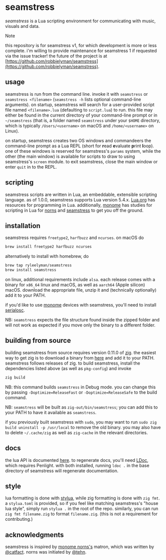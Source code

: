 # seamstress

*seamstress* is a Lua scripting environment
for communicating with music, visuals and data.

> [!NOTE]
> this repository is for seamstress v1, for which development is more or less complete.
> i'm willing to provide maintenance for seamstress 1 if requested via the issue tracker!
> the future of the project is at [https://github.com/robbielyman/seamstress](https://github.com/robbielyman/seamstress).

## usage

seamstress is run from the command line. 
invoke it with `seamstress` or `seamstress <filename>`
(`seamstress -h` lists optional command-line arguments).
on startup, seamstress will search for a user-provided script file 
named `<filename>.lua` (defaulting to `script.lua`) to run.
this file may either be found in the current directory of your command-line prompt
or in `~/seamstress` (that is, a folder named `seamstress` under your `$HOME` directory,
which is typically `/Users/<username>` on macOS and `/home/<username>` on Linux).

on startup, seamstress creates two OS windows
and commandeers the command-line prompt as a Lua
REPL (short for **r**ead **e**valuate **p**rint **l**oop).
one of these windows is reserved for seamstress's `params` system,
while the other (the main window)
is available for scripts to draw to using seamstress's `screen` module.
to exit seamstress, close the main window or enter `quit` in to the REPL.

## scripting 

seamstress scripts are written in Lua,
an embeddable, extensible scripting language.
as of 1.0.0, seamstress supports Lua version 5.4.x.
[Lua.org](https://www.lua.org) has resources for programming in Lua.
additionally, [monome](https://monome.org) has studies for scripting in Lua for
[norns](https://monome.org/docs/norns/studies/) and [seamstress](https://monome.org/docs/grid/studies/seamstress/) to get you off the ground.

## installation

seamstress requires `freetype2`, `harfbuzz` and `ncurses`. on macOS do

```bash
brew install freetype2 harfbuzz ncurses
```

alternatively to install with homebrew, do
```bash
brew tap ryleelyman/seamstress
brew install seamstress
```

on linux, additional requirements include `alsa`.
each release comes with a binary for `x86_64` linux and macOS,
as well as `aarch64` (Apple silicon) macOS.
download the appropriate file, unzip it and 
(technically optionally) add it to your PATH.

if you'd like to use [monome](https://monome.org) devices with seamstress,
you'll need to install [serialosc](https://github.com/monome/serialosc).

NB: `seamstress` expects the file structure found inside the zipped folder
and will not work as expected if you move only the binary to a different folder.

## building from source


building seamstress from source requires version 0.11.0 of [zig](https://github.com/ziglang/zig).
the easiest way to get zig is to download a binary from [here](https://ziglang.org/download/) and add it to your PATH.
seamstress follows releases of zig.
to build seamstress, install the dependencies listed above (as well as `pkg-config`) and invoke

```bash
zig build
```

NB: this command builds `seamstress` in Debug mode.
you can change this 
by passing `-Doptimize=ReleaseFast` or `-Doptimize=ReleaseSafe` to the build command.

NB: `seamstress` will be built as `zig-out/bin/seamstress`; you can add this to your PATH to have it available as `seamstress`.

if you previously built seamstress with `sudo`, you may want to run `sudo zig build uninstall -p /usr/local` to remove the old binary.
you may also have to delete `~/.cache/zig` as well as `zig-cache` in the relevant directories.

## docs

the lua API is documented [here](https://ryleealanza.org/docs/index.html).
to regenerate docs, you'll need [LDoc](https://github.com/lunarmodules/ldoc),
which requires Penlight.
with both installed, running `ldoc .` in the base directory of seamstress will
regenerate documentation.

## style

lua formatting is done with [stylua](https://github.com/JohnnyMorganz/StyLua),
while zig formatting is done with `zig fmt`.
a `stylua.toml` is provided, so if you feel like matching seamstress's "house lua style",
simply run `stylua .` in the root of the repo.
similarly, you can run `zig fmt filename.zig` to format `filename.zig`.
(this is not a requirement for contributing.)

## acknowledgments

seamstress is inspired by [monome norns's](https://github.com/monome/norns) matron,
which was written by [@catfact](https://github.com/catfact).
norns was initiated by [@tehn](https://github.com/tehn).
